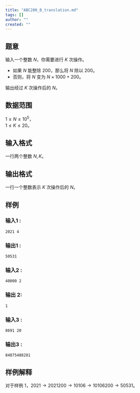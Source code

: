 ```yaml
---
title: "ABC200_B_translation.md"
tags: []
author: ""
created: ""
---
```


## 题意

输入一个整数 $N$，你需要进行 $K$ 次操作。          
- 如果 $N$ 能整除 $200$，那么将 $N$ 除以 $200$。     
- 否则，将 $N$ 变为 $N\times 1000+200$。      

输出经过 $K$ 次操作后的 $N$。     

## 数据范围

$1\le N\le 10^5$，        
$1\le K\le 20$。

## 输入格式

一行两个整数 $N,K$。

## 输出格式

一行一个整数表示 $K$ 次操作后的 $N$。

## 样例 

### 输入1 :
```
2021 4
```   

### 输出1 :
```
50531
```  

### 输入2 :
```
40000 2
``` 

### 输出 2:
```
1
```

### 输入3 :
```
8691 20
```

### 输出3 :
```
84875488281
```

## 样例解释

对于样例 1，$2021\to 2021200 \to 10106 \to 10106200 \to 50531$。

